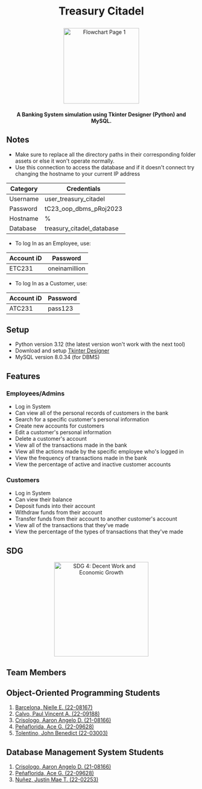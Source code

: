# <p align="center"> Treasury Citadel </p>

<p align="center">
  <picture align="center">
    <img alt="Flowchart Page 1" src="https://github.com/PaulVincent-Calvo/Treasury-Citadel/blob/main/README%20assets/Treasury%20Citadel%20Logo.png" width=200" height="200">
 </picture>
</p>

#### <p align="center"> A Banking System simulation using Tkinter Designer (Python) and MySQL. </p>

## Notes 
- Make sure to replace all the directory paths in their corresponding folder assets or else it won't operate normally.
- Use this connection to access the database and if it doesn't connect try changing the hostname to your current IP address

|Category  |Credentials               |
|----------|--------------------------|
|Username  |user_treasury_citadel     |
|Password  |tC23_oop_dbms_pRoj2023    |
|Hostname  |%                         |
|Database  |treasury_citadel_database |

- To log In as an Employee, use:
  
|Account iD|Password       |
|----------|---------------|
|ETC231    |oneinamillion  |

- To log In as a Customer, use:
  
|Account iD|Password |
|----------|---------|
|ATC231    |pass123  |

## Setup
- Python version 3.12 (the latest version won't work with the next tool)
- Download and setup [Tkinter Designer](https://github.com/ParthJadhav/Tkinter-Designer)
- MySQL version 8.0.34 (for DBMS)

## Features
### Employees/Admins
- Log in System
- Can view all of the personal records of customers in the bank
- Search for a specific customer's personal information
- Create new accounts for customers
- Edit a customer's personal information
- Delete a customer's account
- View all of the transactions made in the bank
- View all the actions made by the specific employee who's logged in
- View the frequency of transactions made in the bank
- View the percentage of active and inactive customer accounts
### Customers
- Log in System
- Can view their balance
- Deposit funds into their account
- Withdraw funds from their account
- Transfer funds from their account to another customer's account
- View all of the transactions that they've made
- View the percentage of the types of transactions that they've made

## SDG
<p align="center">
  <picture align="center">
    <img alt="SDG 4: Decent Work and Economic Growth" src="https://github.com/PaulVincent-Calvo/Treasury-Citadel/blob/main/README%20assets/SDG%208%20Icon.jpg" width="250" height="250">
 </picture>
</p>


## Team Members
## Object-Oriented Programming Students
1. [Barcelona, Nielle E. (22-08167)](https://github.com/nielle003) 
2. [Calvo, Paul Vincent A. (22-09188)](https://github.com/PaulVincent-Calvo)
3. [Crisologo, Aaron Angelo D. (21-08166)](https://github.com/AaronCrisologo)
4. [Peñaflorida, Ace G. (22-09628)](https://github.com/AcePenaflorida)
5. [Tolentino, John Benedict (22-03003)](https://github.com/sy1ph)
## Database Management System Students
1. [Crisologo, Aaron Angelo D. (21-08166)](https://github.com/AaronCrisologo)
2. [Peñaflorida, Ace G. (22-09628)](https://github.com/AcePenaflorida)
3. [Nuñez, Justin Mae T. (22-02253)](https://github.com/jstnnz)

